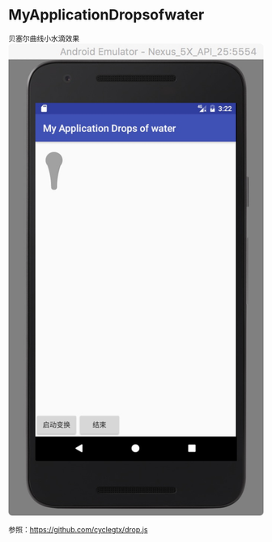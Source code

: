 # MyApplicationDropsofwater
贝塞尔曲线小水滴效果
![](https://github.com/jiashuaishuai/MyApplicationDropsofwater/blob/master/D04E5E2B-B7F5-4EA2-B32A-EAEE020DB49F.png)

参照：<https://github.com/cyclegtx/drop.js>
